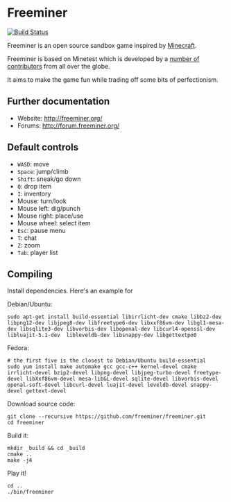 # Freeminer

[![Build Status](https://travis-ci.org/freeminer/freeminer.png)](https://travis-ci.org/freeminer/freeminer)

Freeminer is an open source sandbox game inspired by [Minecraft](https://minecraft.net/).

Freeminer is based on Minetest which is developed by a [number of contributors](https://github.com/minetest/minetest/graphs/contributors) from all over the globe.

It aims to make the game fun while trading off some bits of perfectionism.

## Further documentation
- Website: http://freeminer.org/
- Forums: http://forum.freeminer.org/

## Default controls
- `WASD`: move
- `Space`: jump/climb
- `Shift`: sneak/go down
- `Q`: drop item
- `I`: inventory
- Mouse: turn/look
- Mouse left: dig/punch
- Mouse right: place/use
- Mouse wheel: select item
- `Esc`: pause menu
- `T`: chat
- `Z`: zoom
- `Tab`: player list

## Compiling
Install dependencies. Here's an example for

Debian/Ubuntu:
```
sudo apt-get install build-essential libirrlicht-dev cmake libbz2-dev libpng12-dev libjpeg8-dev libfreetype6-dev libxxf86vm-dev libgl1-mesa-dev libsqlite3-dev libvorbis-dev libopenal-dev libcurl4-openssl-dev libluajit-5.1-dev  libleveldb-dev libsnappy-dev libgettextpo0
```

Fedora:
```
# the first five is the closest to Debian/Ubuntu build-essential
sudo yum install make automake gcc gcc-c++ kernel-devel cmake irrlicht-devel bzip2-devel libpng-devel libjpeg-turbo-devel freetype-devel libXxf86vm-devel mesa-libGL-devel sqlite-devel libvorbis-devel openal-soft-devel libcurl-devel luajit-devel leveldb-devel snappy-devel gettext-devel
```

Download source code:
```
git clone --recursive https://github.com/freeminer/freeminer.git
cd freeminer
```
Build it:
```
mkdir _build && cd _build
cmake ..
make -j4
```
Play it!
```
cd ..
./bin/freeminer
```
